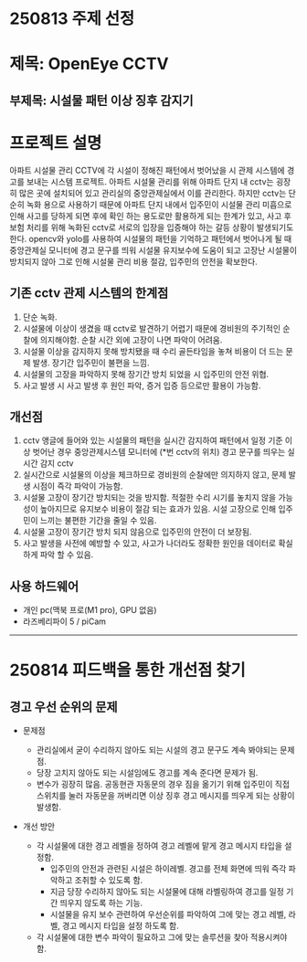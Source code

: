 # 250813 주제 선정

제목: OpenEye CCTV
===
부제목: 시설물 패턴 이상 징후 감지기
---
# 프로젝트 설명
아파트 시설물 관리 CCTV에 각 시설이 정해진 패턴에서 벗어났을 시 관제 시스템에 경고를 보내는 시스템 프로젝트.
아파트 시설물 관리를 위해 아파트 단지 내 cctv는 굉장히 많은 곳에 설치되어 있고 관리실의 중앙관제실에서 이를 관리한다. 하지만 cctv는 단순히 녹화 용으로 사용하기 때문에 아파트 단지 내에서 입주민이 시설물 관리 미흡으로 인해 사고를 당하게 되면 후에 확인 하는 용도로만 활용하게 되는 한계가 있고, 사고 후 보험 처리를 위해 녹화된 cctv로 서로의 입장을 입증해야 하는 갈등 상황이 발생되기도 한다.
opencv와 yolo를 사용하여 시설물의 패턴을 기억하고 패턴에서 벗어나게 될 때 중앙관제실 모니터에 경고 문구를 띄워 시설물 유지보수에 도움이 되고 고장난 시설물이 방치되지 않아 그로 인해 시설물 관리 비용 절감, 입주민의 안전을 확보한다.

## 기존 cctv 관제 시스템의 한계점
1. 단순 녹화.
2. 시설물에 이상이 생겼을 때 cctv로 발견하기 어렵기 때문에 경비원의 주기적인 순찰에 의지해야함. 순찰 시간 외에 고장이 나면 파악이 어려움.
3. 시설물 이상을 감지하지 못해 방치됐을 때 수리 골든타임을 놓쳐 비용이 더 드는 문제 발생. 장기간 입주민이 불편을 느낌.
4. 시설물의 고장을 파악하지 못해 장기간 방치 되었을 시 입주민의 안전 위협.
5. 사고 발생 시 사고 발생 후 원인 파악, 증거 입증 등으로만 활용이 가능함.



## 개선점
1. cctv 앵글에 들어와 있는 시설물의 패턴을 실시간 감지하여 패턴에서 일정 기준 이상 벗어난 경우 중앙관제시스템 모니터에  (*번 cctv의 위치) 경고 문구를 띄우는 실시간 감지 cctv
2. 실시간으로 시설물의 이상을 체크하므로 경비원의 순찰에만 의지하지 않고, 문제 발생 시점이 즉각 파악이 가능함.
3. 시설물 고장이 장기간 방치되는 것을 방지함. 적절한 수리 시기를 놓치지 않을 가능성이 높아지므로 유지보수 비용이 절감 되는 효과가 있음. 시설 고장으로 인해 입주민이 느끼는 불편한 기간을 줄일 수 있음.
4. 시설물 고장이 장기간 방치 되지 않음으로 입주민의 안전이 더 보장됨.
5. 사고 발생을 사전에 예방할 수 있고, 사고가 나더라도 정확한 원인을 데이터로 확실하게 파악 할 수 있음.


## 사용 하드웨어
- 개인 pc(맥북 프로(M1 pro), GPU 없음)
- 라즈베리파이 5 / piCam

---

# 250814 피드백을 통한 개선점 찾기
## 경고 우선 순위의 문제
- 문제점
    - 관리실에서 굳이 수리하지 않아도 되는 시설의 경고 문구도 계속 봐야되는 문제점.
    - 당장 고치지 않아도 되는 시설임에도 경고를 계속 준다면 문제가 됨.
    - 변수가 굉장히 많음. 공동현관 자동문의 경우 짐을 옮기기 위해 입주민이 직접 스위치를 눌러 자동문을 꺼버리면 이상 징후 경고 메시지를 띄우게 되는 상황이 발생함.

- 개선 방안
    - 각 시설물에 대한 경고 레벨을 정하여 경고 레벨에 맡게 경고 메시지 타입을 설정함.
        - 입주민의 안전과 관련된 시설은 하이레벨. 경고를 전체 화면에 띄워 즉각 파악하고 조취할 수 있도록 함.
        - 지금 당장 수리하지 않아도 되는 시설물에 대해 라벨링하여 경고를 일정 기간 띄우지 않도록 하는 기능.
        - 시설물을 유지 보수 관련하여 우선순위를 파악하여 그에 맞는 경고 레벨, 라벨, 경고 메시지 타입을 설정 하도록 함.
    - 각 시설물에 대한 변수 파악이 필요하고 그에 맞는 솔루션을 찾아 적용시켜야 함.